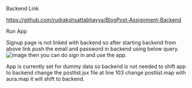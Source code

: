 Backend Link

https://github.com/rudrakshsattabhayya/BlogPost-Assignment-Backend

Run App

Signup page is not linked with backend so after starting backend from above link
push the email and password in backend using below query.
![image](https://github.com/Uditchavan39/cogomedium/assets/59533381/5302928f-2c67-44a0-bb19-2d7a5652f925)
then you can do sign in and use the app.

App is currently set for dummy data so backend is not needed to shift app to backend
change the postlist.jsx file 
 at line 103 change postlist.map 
 with aura.map 
 it will shift to backend.
